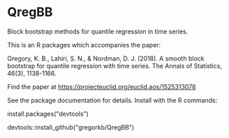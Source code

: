 # QregBB
Block bootstrap methods for quantile regression in time series. 

This is an R packages which accompanies the paper: 

Gregory, K. B., Lahiri, S. N., & Nordman, D. J. (2018). A smooth block bootstrap for quantile regression with time series. The Annals of Statistics, 46(3), 1138-1166.

Find the paper at https://projecteuclid.org/euclid.aos/1525313078

See the package documentation for details. Install with the R commands:

install.packages("devtools")

devtools::install_github("gregorkb/QregBB")
